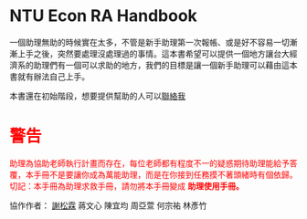 # NTU Econ RA Handbook

一個助理無助的時候實在太多，不管是新手助理第一次報帳、或是好不容易一切漸漸上手之後，突然要處理沒處理過的事情。這本書希望可以提供一個地方讓台大經濟系的助理們有一個可以求助的地方，我們的目標是讓一個新手助理可以藉由這本書就有辦法自己上手。

本書還在初始階段，想要提供幫助的人可以[聯絡我](mailto:slohsieh@gmail.com)

# <font color="red">警告</font>

<font color="red">助理為協助老師執行計畫而存在，每位老師都有程度不一的疑惑期待助理能給予答覆，本手冊不是要讓你成為萬能助理，而是在你接到任務摸不著頭緒時有個依歸。切記：本手冊為助理求救手冊，請勿將本手冊變成</font> **<font color="red">助理使用手冊。</font>**


協作作者：
 [謝松霖](mailto:slohsieh@gmail.com) 蔣文心 陳宜均 周亞萱 何宗祐 林彥竹
